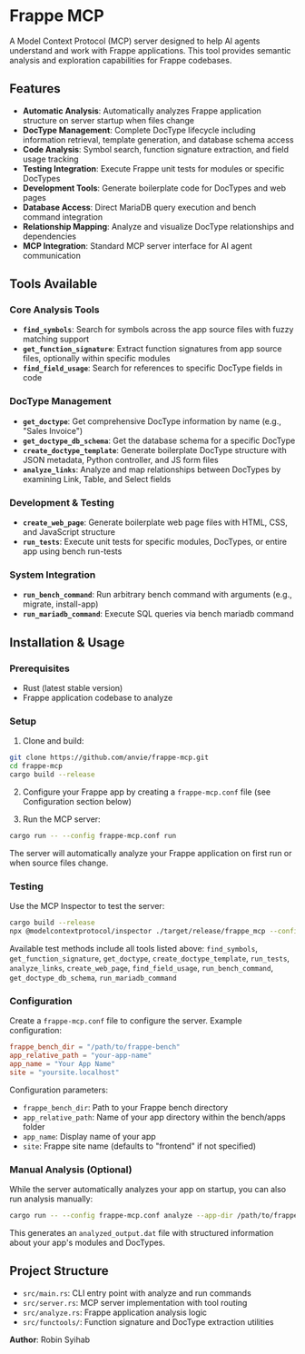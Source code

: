 # Frappe MCP

A Model Context Protocol (MCP) server designed to help AI agents understand and work with Frappe applications. This tool provides semantic analysis and exploration capabilities for Frappe codebases.

## Features

- **Automatic Analysis**: Automatically analyzes Frappe application structure on server startup when files change
- **DocType Management**: Complete DocType lifecycle including information retrieval, template generation, and database schema access
- **Code Analysis**: Symbol search, function signature extraction, and field usage tracking
- **Testing Integration**: Execute Frappe unit tests for modules or specific DocTypes
- **Development Tools**: Generate boilerplate code for DocTypes and web pages
- **Database Access**: Direct MariaDB query execution and bench command integration
- **Relationship Mapping**: Analyze and visualize DocType relationships and dependencies
- **MCP Integration**: Standard MCP server interface for AI agent communication

## Tools Available

### Core Analysis Tools

- **`find_symbols`**: Search for symbols across the app source files with fuzzy matching support
- **`get_function_signature`**: Extract function signatures from app source files, optionally within specific modules
- **`find_field_usage`**: Search for references to specific DocType fields in code

### DocType Management

- **`get_doctype`**: Get comprehensive DocType information by name (e.g., "Sales Invoice")
- **`get_doctype_db_schema`**: Get the database schema for a specific DocType
- **`create_doctype_template`**: Generate boilerplate DocType structure with JSON metadata, Python controller, and JS form files
- **`analyze_links`**: Analyze and map relationships between DocTypes by examining Link, Table, and Select fields

### Development & Testing

- **`create_web_page`**: Generate boilerplate web page files with HTML, CSS, and JavaScript structure
- **`run_tests`**: Execute unit tests for specific modules, DocTypes, or entire app using bench run-tests

### System Integration

- **`run_bench_command`**: Run arbitrary bench command with arguments (e.g., migrate, install-app)
- **`run_mariadb_command`**: Execute SQL queries via bench mariadb command

## Installation & Usage

### Prerequisites

- Rust (latest stable version)
- Frappe application codebase to analyze

### Setup

1. Clone and build:

```bash
git clone https://github.com/anvie/frappe-mcp.git
cd frappe-mcp
cargo build --release
```

2. Configure your Frappe app by creating a `frappe-mcp.conf` file (see Configuration section below)

3. Run the MCP server:

```bash
cargo run -- --config frappe-mcp.conf run
```

The server will automatically analyze your Frappe application on first run or when source files change.

### Testing

Use the MCP Inspector to test the server:

```bash
cargo build --release
npx @modelcontextprotocol/inspector ./target/release/frappe_mcp --config frappe-mcp.conf run
```

Available test methods include all tools listed above: `find_symbols`, `get_function_signature`, `get_doctype`, `create_doctype_template`, `run_tests`, `analyze_links`, `create_web_page`, `find_field_usage`, `run_bench_command`, `get_doctype_db_schema`, `run_mariadb_command`

### Configuration

Create a `frappe-mcp.conf` file to configure the server. Example configuration:

```toml
frappe_bench_dir = "/path/to/frappe-bench"
app_relative_path = "your-app-name"
app_name = "Your App Name"
site = "yoursite.localhost"
```

Configuration parameters:

- `frappe_bench_dir`: Path to your Frappe bench directory
- `app_relative_path`: Name of your app directory within the bench/apps folder
- `app_name`: Display name of your app
- `site`: Frappe site name (defaults to "frontend" if not specified)

### Manual Analysis (Optional)

While the server automatically analyzes your app on startup, you can also run analysis manually:

```bash
cargo run -- --config frappe-mcp.conf analyze --app-dir /path/to/frappe-bench/apps/your-app
```

This generates an `analyzed_output.dat` file with structured information about your app's modules and DocTypes.

## Project Structure

- `src/main.rs`: CLI entry point with analyze and run commands
- `src/server.rs`: MCP server implementation with tool routing
- `src/analyze.rs`: Frappe application analysis logic
- `src/functools/`: Function signature and DocType extraction utilities

**Author**: Robin Syihab
